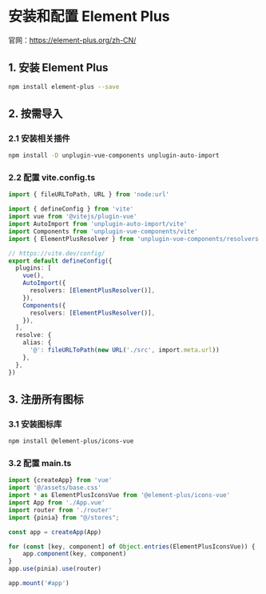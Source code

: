 # 安装和配置 Element Plus

官网：https://element-plus.org/zh-CN/

## 1. 安装 Element Plus

```bash
npm install element-plus --save
```

## 2. 按需导入

### 2.1 安装相关插件

```bash
npm install -D unplugin-vue-components unplugin-auto-import
```

### 2.2 配置 vite.config.ts

```typescript
import { fileURLToPath, URL } from 'node:url'

import { defineConfig } from 'vite'
import vue from '@vitejs/plugin-vue'
import AutoImport from 'unplugin-auto-import/vite'
import Components from 'unplugin-vue-components/vite'
import { ElementPlusResolver } from 'unplugin-vue-components/resolvers'

// https://vite.dev/config/
export default defineConfig({
  plugins: [
    vue(),
    AutoImport({
      resolvers: [ElementPlusResolver()],
    }),
    Components({
      resolvers: [ElementPlusResolver()],
    }),
  ],
  resolve: {
    alias: {
      '@': fileURLToPath(new URL('./src', import.meta.url))
    },
  },
})
```

## 3. 注册所有图标

### 3.1 安装图标库

```bash
npm install @element-plus/icons-vue
```

### 3.2 配置 main.ts

```typescript
import {createApp} from 'vue'
import '@/assets/base.css'
import * as ElementPlusIconsVue from '@element-plus/icons-vue'
import App from './App.vue'
import router from './router'
import {pinia} from "@/stores";

const app = createApp(App)

for (const [key, component] of Object.entries(ElementPlusIconsVue)) {
    app.component(key, component)
}
app.use(pinia).use(router)

app.mount('#app')
```